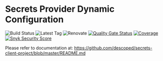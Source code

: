 # Secrets Provider Dynamic Configuration

![Build Status](https://img.shields.io/github/actions/workflow/status/descoped/secrets-provider-dynamic-configuration/coverage-and-sonar-analysis.yml)
![Latest Tag](https://img.shields.io/github/v/tag/descoped/secrets-provider-dynamic-configuration)
![Renovate](https://img.shields.io/badge/renovate-enabled-brightgreen.svg)
[![Quality Gate Status](https://sonarcloud.io/api/project_badges/measure?project=descoped_secrets-provider-dynamic-configuration&metric=alert_status)](https://sonarcloud.io/summary/new_code?id=descoped_secrets-provider-dynamic-configuration) [![Coverage](https://sonarcloud.io/api/project_badges/measure?project=descoped_secrets-provider-dynamic-configuration&metric=coverage)](https://sonarcloud.io/summary/new_code?id=descoped_secrets-provider-dynamic-configuration)
[![Snyk Security Score](https://snyk.io/test/github/descoped/secrets-provider-dynamic-configuration/badge.svg)](https://snyk.io/test/github/descoped/secrets-provider-dynamic-configuration)

Please refer to documentation at: https://github.com/descoped/secrets-client-project/blob/master/README.md

